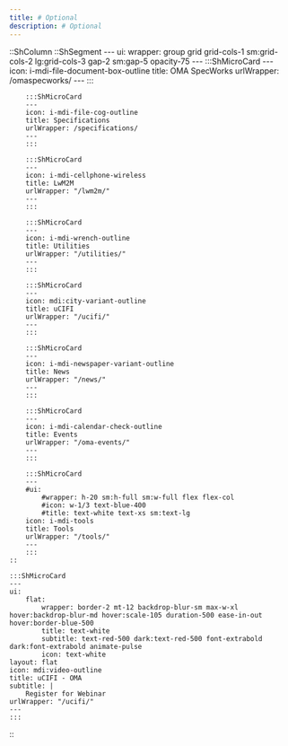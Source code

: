 ```yaml
---
title: # Optional
description: # Optional
---
```


::ShColumn
    ::ShSegment
    ---
    ui:
        wrapper: group grid grid-cols-1 sm:grid-cols-2 lg:grid-cols-3 gap-2 sm:gap-5 opacity-75
    ---
        :::ShMicroCard
        ---
        icon: i-mdi-file-document-box-outline
        title: OMA SpecWorks
        urlWrapper: /omaspecworks/
        ---
        :::

        :::ShMicroCard
        ---
        icon: i-mdi-file-cog-outline
        title: Specifications
        urlWrapper: /specifications/
        ---
        :::

        :::ShMicroCard
        ---
        icon: i-mdi-cellphone-wireless
        title: LwM2M
        urlWrapper: "/lwm2m/"
        ---
        :::

        :::ShMicroCard
        ---
        icon: i-mdi-wrench-outline
        title: Utilities
        urlWrapper: "/utilities/"
        ---
        :::

        :::ShMicroCard
        ---
        icon: mdi:city-variant-outline
        title: uCIFI
        urlWrapper: "/ucifi/"
        ---
        :::

        :::ShMicroCard
        ---
        icon: i-mdi-newspaper-variant-outline
        title: News
        urlWrapper: "/news/"
        ---
        :::

        :::ShMicroCard
        ---
        icon: i-mdi-calendar-check-outline
        title: Events
        urlWrapper: "/oma-events/"
        ---
        :::

        :::ShMicroCard
        ---
        #ui:
            #wrapper: h-20 sm:h-full sm:w-full flex flex-col
            #icon: w-1/3 text-blue-400
            #title: text-white text-xs sm:text-lg
        icon: i-mdi-tools
        title: Tools
        urlWrapper: "/tools/"
        ---
        :::
    ::

    :::ShMicroCard
    ---
    ui:
        flat:
            wrapper: border-2 mt-12 backdrop-blur-sm max-w-xl hover:backdrop-blur-md hover:scale-105 duration-500 ease-in-out hover:border-blue-500
            title: text-white
            subtitle: text-red-500 dark:text-red-500 font-extrabold dark:font-extrabold animate-pulse
            icon: text-white
    layout: flat
    icon: mdi:video-outline
    title: uCIFI - OMA
    subtitle: |
        Register for Webinar
    urlWrapper: "/ucifi/"
    ---
    :::
::